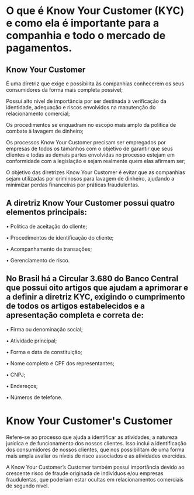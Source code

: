 # O que é Know Your Customer (KYC) e como ela é importante para a companhia e todo o mercado de pagamentos.

## Know Your Customer
É uma diretriz que exige e possibilita às companhias conhecerem os seus consumidores da forma mais completa possível;

Possui alto nível de importância por ser destinada à verificação da identidade, adequação e riscos envolvidos na manutenção do relacionamento comercial;

Os procedimentos se enquadram no escopo mais amplo da política de combate à lavagem de dinheiro;

Os processos Know Your Customer precisam ser empregados por empresas de todos os tamanhos com o objetivo de garantir que seus clientes e todas as demais partes envolvidas no processo estejam em conformidade com a legislação e sejam realmente quem elas afirmam ser;

O objetivo das diretrizes Know Your Customer é evitar que as companhias sejam utilizadas por criminosos para lavagem de dinheiro, ajudando a minimizar perdas financeiras por práticas fraudulentas.

## A diretriz Know Your Customer possui quatro elementos principais:

• Política de aceitação do cliente;

• Procedimentos de identificação do cliente;

• Acompanhamento de transações;

• Gerenciamento de risco.

## No Brasil há a Circular 3.680 do Banco Central que possui oito artigos que ajudam a aprimorar e a definir a diretriz KYC, exigindo o cumprimento de todos os artigos estabelecidos e a apresentação completa e correta de:

• Firma ou denominação social;

• Atividade principal;

• Forma e data de constituição;

• Nome completo e CPF dos representantes;

• CNPJ;

• Endereços;

• Números de telefone.

# Know Your Customer's Customer
Refere-se ao processo que ajuda a identificar as atividades, a natureza jurídica e de funcionamento dos nossos clientes. Isso inclui a identificação dos consumidores de nossos clientes, que nos possibilitam de uma forma mais ampla avaliar os níveis de risco associados e as atividades exercidas.

A Know Your Customer’s Customer também possui importância devido ao crescente risco de fraude originada de indivíduos e/ou empresas fraudulentas, que poderiam estar ocultas em relacionamentos comerciais de segundo nível.
